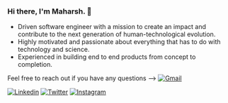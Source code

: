 ### Hi there, I'm Maharsh. 👋


* Driven software engineer with a mission to create an impact and contribute to the next generation of human-technological evolution. 
* Highly motivated and passionate about everything that has to do with technology and science. 
* Experienced in building end to end products from concept to completion.

Feel free to reach out if you have any questions --> [![Gmail](https://api.iconify.design/logos:google-gmail.svg?width=30&height=14)](mailto:maharshsuryawala@gmail.com) 




[![Linkedin](https://api.iconify.design/openmoji:linkedin.svg?width=40&height=40)](https://www.linkedin.com/in/maharsh-suryawala-05410312b/) 
[![Twitter](https://api.iconify.design/openmoji:twitter.svg?width=40&height=40)](https://twitter.com/_maharsh) 
[![Instagram](https://api.iconify.design/logos:instagram-icon.svg?width=30&height=40)](https://www.instagram.com/___maharsh___/) 



<!--
**MaharshSuryawala/maharshsuryawala** is a ✨ _special_ ✨ repository because its `README.md` (this file) appears on your GitHub profile.

Here are some ideas to get you started:

- 🔭 I’m currently working on ...
- 🌱 I’m currently learning ...
- 👯 I’m looking to collaborate on ...
- 🤔 I’m looking for help with ...
- 💬 Ask me about ...
- 📫 How to reach me: ...
- 😄 Pronouns: ...
- ⚡ Fun fact: ...
-->
